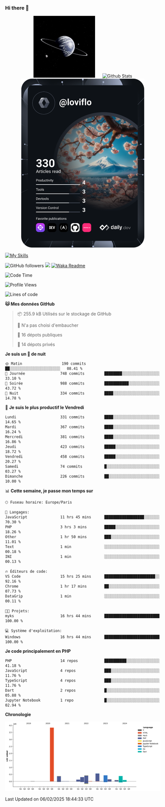 ### Hi there 👋

<p align="center">
  <img src="https://github.com/Loviflo/Loviflo/blob/main/img/portrait.jpg" alt="Loviflo" height="200" style="margin-right: 20px"/>
  <img src="https://github-readme-stats.vercel.app/api?username=Loviflo&show_icons=true&theme=graywhite" alt="Github Stats" />
  <a href="https://app.daily.dev/loviflo"><img src="https://github.com/loviflo/loviflo/blob/main/devcard.svg" width="400" alt="Loviflo's Dev Card"/></a>
</p>

[![My Skills](https://skillicons.dev/icons?i=php,laravel,symfony,dotnet,cs,nodejs,mysql,postgres,js,ts,html,css,sass,angular,react,electron,docker,webpack,vscode,figma,git,github,gitlab,nginx,postman&perline=5)](https://skillicons.dev)

![GitHub followers](https://img.shields.io/github/followers/Loviflo?label=Follow&style=social)
![](https://visitor-badge.glitch.me/badge?page_id=Loviflo.Loviflo)
[![Waka Readme](https://github.com/Loviflo/Loviflo/actions/workflows/update-stats.yml/badge.svg)](https://github.com/Loviflo/Loviflo/actions/workflows/update-stats.yml)

<!--START_SECTION:waka-->
![Code Time](http://img.shields.io/badge/Code%20Time-2%2C588%20hrs%2025%20mins-blue)

![Profile Views](http://img.shields.io/badge/Vues%20du%20profil-0-blue)

![Lines of code](https://img.shields.io/badge/Depuis%20Hello%20World%2C%20j%27ai%20%C3%A9crit-6.7%20million%20Lignes%20de%20code-blue)

**🐱 Mes données GitHub** 

> 📦 255.9 kB Utilisés sur le stockage de GitHub 
 > 
> 🚫 N'a pas choisi d'embaucher
 > 
> 📜 16 dépots publiques 
 > 
> 🔑 14 dépots privés 
 > 
**Je suis un 🦉 de nuit** 

```text
🌞 Matin                  190 commits         ██░░░░░░░░░░░░░░░░░░░░░░░   08.41 % 
🌆 Journée                748 commits         ████████░░░░░░░░░░░░░░░░░   33.10 % 
🌃 Soirée                 988 commits         ███████████░░░░░░░░░░░░░░   43.72 % 
🌙 Nuit                   334 commits         ████░░░░░░░░░░░░░░░░░░░░░   14.78 % 
```
📅 **Je suis le plus productif le Vendredi** 

```text
Lundi                    331 commits         ████░░░░░░░░░░░░░░░░░░░░░   14.65 % 
Mardi                    367 commits         ████░░░░░░░░░░░░░░░░░░░░░   16.24 % 
Mercredi                 381 commits         ████░░░░░░░░░░░░░░░░░░░░░   16.86 % 
Jeudi                    423 commits         █████░░░░░░░░░░░░░░░░░░░░   18.72 % 
Vendredi                 458 commits         █████░░░░░░░░░░░░░░░░░░░░   20.27 % 
Samedi                   74 commits          █░░░░░░░░░░░░░░░░░░░░░░░░   03.27 % 
Dimanche                 226 commits         ██░░░░░░░░░░░░░░░░░░░░░░░   10.00 % 
```


📊 **Cette semaine, je passe mon temps sur** 

```text
🕑︎ Fuseau horaire: Europe/Paris

💬 Langages: 
JavaScript               11 hrs 45 mins      ██████████████████░░░░░░░   70.30 % 
PHP                      3 hrs 3 mins        █████░░░░░░░░░░░░░░░░░░░░   18.26 % 
Other                    1 hr 50 mins        ███░░░░░░░░░░░░░░░░░░░░░░   11.01 % 
Text                     1 min               ░░░░░░░░░░░░░░░░░░░░░░░░░   00.18 % 
INI                      1 min               ░░░░░░░░░░░░░░░░░░░░░░░░░   00.13 % 

🔥 Éditeurs de code: 
VS Code                  15 hrs 25 mins      ███████████████████████░░   92.16 % 
Chrome                   1 hr 17 mins        ██░░░░░░░░░░░░░░░░░░░░░░░   07.73 % 
DataGrip                 1 min               ░░░░░░░░░░░░░░░░░░░░░░░░░   00.11 % 

🐱‍💻 Projets: 
myks                     16 hrs 44 mins      █████████████████████████   100.00 % 

💻 Système d'exploitation: 
Windows                  16 hrs 44 mins      █████████████████████████   100.00 % 
```

**Je code principalement en PHP** 

```text
PHP                      14 repos            ██████████░░░░░░░░░░░░░░░   41.18 % 
JavaScript               4 repos             ███░░░░░░░░░░░░░░░░░░░░░░   11.76 % 
TypeScript               4 repos             ███░░░░░░░░░░░░░░░░░░░░░░   11.76 % 
Dart                     2 repos             █░░░░░░░░░░░░░░░░░░░░░░░░   05.88 % 
Jupyter Notebook         1 repo              █░░░░░░░░░░░░░░░░░░░░░░░░   02.94 % 
```



**Chronologie**

![Lines of Code chart](https://raw.githubusercontent.com/Loviflo/Loviflo/main/assets/bar_graph.png)


 Last Updated on 06/02/2025 18:44:33 UTC
<!--END_SECTION:waka-->
